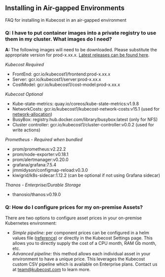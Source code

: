 ## Installing in Air-gapped Environments

FAQ for installing in Kubecost in an air-gapped environment

### Q: I have to put container images into a private registry to use them in my cluster. What images do I need?

**A:** The following images will need to be downloaded. Please substitute the appropriate version
for prod-x.xx.x. [Latest releases can be found here](https://github.com/kubecost/cost-analyzer-helm-chart/releases).

*Kubecost Required*
* FrontEnd: gcr.io/kubecost1/frontend:prod-x.xx.x
* Server: gcr.io/kubecost1/server:prod-x.xx.x
* CostModel: gcr.io/kubecost1/cost-model:prod-x.xx.x

*Kubecost Optional*
* Kube-state-metrics: quay.io/coreos/kube-state-metrics:v1.9.8
* NetworkCosts: gcr.io/kubecost1/kubecost-network-costs:v15.1 (used for [network-allocation](https://github.com/kubecost/docs/blob/master/network-allocation.md))
* BusyBox: registry.hub.docker.com/library/busybox:latest (only for NFS)
* Cluster controller: gcr.io/kubecost1/cluster-controller:v0.0.2 (used for write actions)

*Prometheus - Required when bundled*
* prom/prometheus:v2.22.2
* prom/node-exporter:v0.18.1
* prom/alertmanager:v0.20.0
* grafana/grafana:7.5.4
* jimmidyson/configmap-reload:v0.3.0
* kiwigrid/k8s-sidecar:1.12.2 (can be optional if not using Grafana sidecar)

*Thanos - Enterprise/Durable Storage*
* thanosio/thanos:v0.19.0


### Q: How do I configure prices for my on-premise Assets?

There are two options to configure asset prices in your on-premise Kubernetes environment:

* *Simple pipeline:* per component prices can be configured in a helm values file ([reference](https://github.com/kubecost/cost-analyzer-helm-chart/blob/6c0975614b4a6854be602d1a6f9506ce8b80abdc/cost-analyzer/values.yaml#L559-L570)) or directly in the Kubecost Settings page. This allows you to directly supply the cost of a CPU month, RAM Gb month, etc.
* *Advanced pipeline:* this method allows each individual asset in your environment to have a unique price. This leverages the Kubecost custom CSV pipeline which is available on Enterprise plans. Contact us at team@kubecost.com to learn more.
